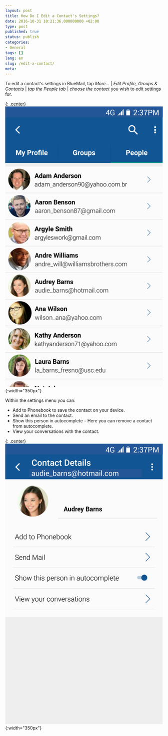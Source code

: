 ```yaml
---
layout: post
title: How Do I Edit a Contact's Settings?
date: 2016-10-31 10:21:36.000000000 +02:00
type: post
published: true
status: publish
categories:
- General
tags: []
lang: en
slug: /edit-a-contact/
meta:
---
```


To edit a contact's settings in BlueMail, tap *More...* \| *Edit Profile, Groups &amp; Contacts* \| *tap the People tab* \| *choose the contact* you wish to edit settings for.

{: .center}
![People Profile](/assets/BM_People_Profile-576x1024.png){:width="350px"}

Within the settings menu you can:

* Add to Phonebook to save the contact on your device.
* Send an email to the contact.
* Show this person in autocomplete – Here you can remove a contact from autocomplete.
* View your conversations with the contact.

{: .center}
![People Tip](/assets/BlueMail_Tip_People_2.png){:width="350px"}